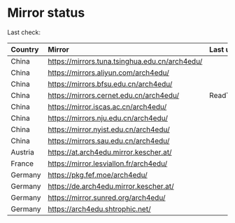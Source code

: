 <script src="./time.js"></script>
# Mirror status
Last check: <script type="text/javascript">localize(1748676140.6146);</script>

|Country|Mirror|Last update|
|:------|:-----|:----------|
|China|https://mirrors.tuna.tsinghua.edu.cn/arch4edu/|<script type="text/javascript">localize(1748630905);</script>|
|China|https://mirrors.aliyun.com/arch4edu/|<script type="text/javascript">localize(1748630905);</script>|
|China|https://mirrors.bfsu.edu.cn/arch4edu/|<script type="text/javascript">localize(1748630905);</script>|
|China|https://mirrors.cernet.edu.cn/arch4edu/|ReadTimeout|
|China|https://mirror.iscas.ac.cn/arch4edu/|<script type="text/javascript">localize(1748630905);</script>|
|China|https://mirrors.nju.edu.cn/arch4edu/|<script type="text/javascript">localize(1748588099);</script>|
|China|https://mirror.nyist.edu.cn/arch4edu/|<script type="text/javascript">localize(1748630905);</script>|
|China|https://mirrors.sau.edu.cn/arch4edu/|<script type="text/javascript">localize(1731653531);</script>|
|Austria|https://at.arch4edu.mirror.kescher.at/|<script type="text/javascript">localize(1748630905);</script>|
|France|https://mirror.lesviallon.fr/arch4edu/|<script type="text/javascript">localize(1748630905);</script>|
|Germany|https://pkg.fef.moe/arch4edu/|<script type="text/javascript">localize(1748630905);</script>|
|Germany|https://de.arch4edu.mirror.kescher.at/|<script type="text/javascript">localize(1748630905);</script>|
|Germany|https://mirror.sunred.org/arch4edu/|<script type="text/javascript">localize(1748630905);</script>|
|Germany|https://arch4edu.shtrophic.net/|<script type="text/javascript">localize(1748630905);</script>|

<script src="./tablefilter/tablefilter.js"></script>
<script src="./table.js"></script>